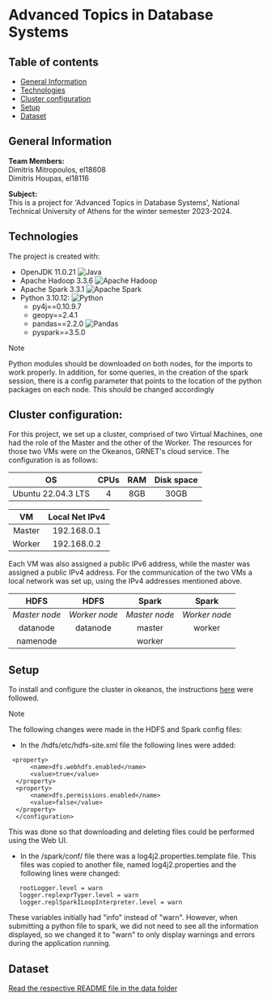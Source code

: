 # Advanced Topics in Database Systems

## Table of contents
* [General Information](#general-information)
* [Technologies](#technologies)
* [Cluster configuration](#cluster-configuration)
* [Setup](#setup)
* [Dataset](#dataset)

## General Information
**Team Members:** <br> 
Dimitris Mitropoulos, el18608 <br>
Dimitris Houpas, el18116

**Subject:** <br>
This is a project for 'Advanced Topics in Database Systems', National Technical University of Athens for the winter semester 2023-2024.

## Technologies 
The project is created with:
* OpenJDK 11.0.21 ![Java](https://img.shields.io/badge/java-%23ED8B00.svg?style=for-the-badge&logo=openjdk&logoColor=white)
* Apache Hadoop 3.3.6 ![Apache Hadoop](https://img.shields.io/badge/Apache%20Hadoop-66CCFF?style=for-the-badge&logo=apachehadoop&logoColor=black)
* Apache Spark 3.3.1 ![Apache Spark](https://img.shields.io/badge/Apache%20Spark-FDEE21?style=flat-square&logo=apachespark&logoColor=black)
* Python 3.10.12: ![Python](https://img.shields.io/badge/python-3670A0?style=for-the-badge&logo=python&logoColor=ffdd54)
  * py4j==0.10.9.7
  * geopy==2.4.1
  * pandas==2.2.0 ![Pandas](https://img.shields.io/badge/pandas-%23150458.svg?style=for-the-badge&logo=pandas&logoColor=white)
  * pyspark==3.5.0

> [!NOTE]  
> Python modules should be downloaded on both nodes, for the imports to work properly. In addition, for some queries,
> in the creation of the spark session, there is a config parameter that points to the location of the python
> packages on each node. This should be changed accordingly

## Cluster configuration:
For this project, we set up a cluster, comprised of two Virtual Machines, one had the role of the Master and the other of the Worker. The resources for those two VMs were on the Okeanos, GRNET's cloud service. The configuration is as follows:

| OS  |  CPUs | RAM | Disk space | 
| :------------: | :------------: | :------------: | :------------: |
| Ubuntu 22.04.3 LTS | 4 |  8GB | 30GB | 

| VM  |  Local Net IPv4 |
| :------------: |  :------------: |
| Master  |  192.168.0.1 | 
| Worker  |  192.168.0.2 |

Each VM was also assigned a public IPv6 address, while the master was assigned a public IPv4 address. For the communication of the two VMs a local network was set up, using the IPv4 addresses mentioned above. <br>

| **HDFS** |  **HDFS** | **Spark** | **Spark** | 
| :--------: |  :--------: | :--------: | :--------: |
| *Master node* | *Worker node* | *Master node* | *Worker node* |
| datanode | datanode | master | worker |
| namenode |          | worker |        |


## Setup 
To install and configure the cluster in okeanos, the instructions [here](https://colab.research.google.com/drive/1pjf3Q6T-Ak2gXzbgoPpvMdfOHd1GqHZG?usp=sharing#scrollTo=I0jwIL1Ba-DU) were followed.

> [!NOTE]  
> The following changes were made in the HDFS and Spark config files:
> * In the /hdfs/etc/hdfs-site.xml file the following lines were added:
>  ```
>   <property>
>        <name>dfs.webhdfs.enabled</name>
>        <value>true</value>
>    </property>
>    <property>
>        <name>dfs.permissions.enabled</name>
>        <value>false</value>
>    </property>
>    </configuration>
>   ```
>   This was done so that downloading and deleting files could be performed using the Web UI.
> * In the /spark/conf/ file there was a log4j2.properties.template file. This files was copied to another file, named log4j2.properties and the following lines were changed:
>  ```
>     rootLogger.level = warn
>     logger.replexprTyper.level = warn
>     logger.replSparkILoopInterpreter.level = warn
>  ```
> These variables initially had "info" instead of "warn". However, when submitting a python file to spark, we did not need to see all the information
> displayed, so we changed it to "warn" to only display warnings and errors during the application running.

## Dataset
[Read the respective README file in the data folder](https://github.com/dimitrismit/ntua_advanced_databases/blob/main/data/README.md)

